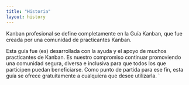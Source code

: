 ```yaml
---
title: "Historia"
layout: history
---
```


Kanban profesional se define completamente en la Guía Kanban, que fue creada por una comunidad de practicantes Kanban.

Esta guía fue (es) desarrollada con la ayuda y el apoyo de muchos practicantes de Kanban. Es nuestro compromiso continuar promoviendo una comunidad segura, diversa e inclusiva para que todos los que participen puedan beneficiarse. Como punto de partida para ese fin, esta guía se ofrece gratuitamente a cualquiera que desee utilizarla.
`
